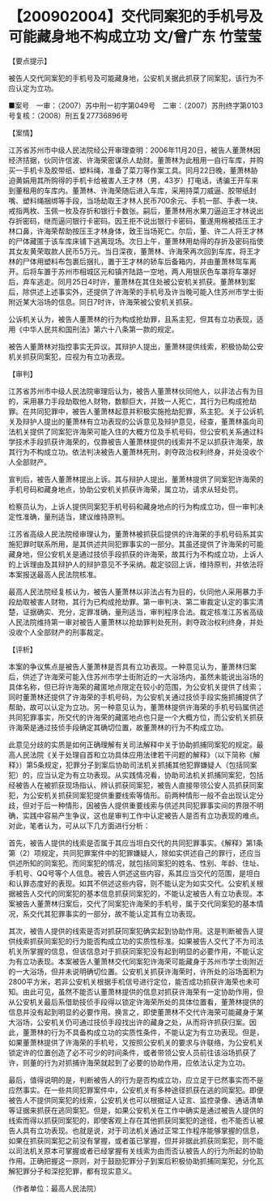 # 【200902004】交代同案犯的手机号及可能藏身地不构成立功 文/曾广东 竹莹莹

【要点提示】

被告人交代同案犯的手机号及可能藏身地，公安机关据此抓获了同案犯，该行为不应认定为立功。

■案号　一审：（2007）苏中刑一初字第049号　二审：（2007）苏刑终字第0103号复核：（2008）刑五复27736896号

【案情】

江苏省苏州市中级人民法院经公开审理查明：2006年11月20日，被告人董萧林因经济拮据，伙同许信波、许海荣密谋杀人劫财。董萧林为此租用一自行车库，并购买一手机卡及胶带纸、塑料绳，准备了菜刀等作案工具。同月22日晚，董萧林胁迫黄娟用其所购得的手机卡给被害人王才林（男，43岁）打电话，诱骗王开车来到董租用的车库内。董萧林、许海荣随后进入车库，采用持菜刀威逼、胶带纸封嘴、塑料绳捆绑等手段，当场劫取王才林人民币700余元、手机一部、手表一块、戒指两枚、玉佩一枚及存折和银行卡数张。嗣后，董萧林用水果刀逼迫王才林说出存折密码，继而逼问银行卡密码。因王拒不说出银行卡密码，董遂用棉被捂压王才林口鼻，许海荣帮助按压王才林身体，致王当场死亡。尔后，董、许二人将王才林的尸体藏匿于该车库床铺下逃离现场。次日上午，董萧林用劫得的存折及密码指使其女友黄荣取款人民币5万元。当日深夜，董萧林、许海荣再次回到车库，将王才林的尸体用塑料布包裹后捆扎，置于王才林的轿车后备箱内，并由董萧林驾车离开。后将车置于苏州市相城区元和镇齐陆路一空地，两人用银灰色车罩将车罩好后，弃车逃走。同月25日4时许，董萧林在其住处被公安机关抓获。董萧林到案后，除供述上述事实外，还提供了许海荣的手机号及许当晚可能入住苏州市学士街附近某大浴场的信息。同日7时许，许海荣被公安机关抓获。

公诉机关认为，被告人董萧林的行为构成抢劫罪，且系主犯，但其有立功表现，适用《中华人民共和国刑法》第六十八条第一款的规定。

被告人董萧林对指控事实无异议。其辩护人提出，董萧林提供线索，积极协助公安机关抓获同案犯，应视为有立功表现。

【审判】

江苏省苏州市中级人民法院审理后认为，被告人董萧林伙同他人，以非法占有为目的，采用暴力手段劫取他人财物，数额巨大，并致一人死亡，其行为已构成抢劫罪。在共同犯罪中，被告人董萧林起意并积极实施抢劫犯罪，系主犯。关于公诉机关及辩护人提出的董萧林有立功表现的公诉意见及辩护意见，经查，董萧林虽向司法机关提供了同案犯许海荣可能入住的大概方位及手机号码，但公安机关系通过科学技术手段抓获许海荣的，仅靠被告人董萧林提供的线索并不足以抓获许海荣，故其行为不构成立功。依法判决被告人董萧林死刑，剥夺政治权利终身，并处没收个人全部财产。

宣判后，被告人董萧林提出上诉。其与辩护人提出，董萧林提供了同案犯许海荣的手机号码和藏身地点，协助公安机关抓获许海荣，属立功，请求从轻处罚。

检察员认为，上诉人提供同案犯手机号码和藏身地点的行为构成立功，但一审判决定性准确，量刑适当，建议维持原判。

江苏省高级人民法院经审理认为，董萧林被抓获后提供的许海荣的手机号码系其实施犯罪时联系所用，是其供述共同犯罪事实的一部分。其虽还提供了许海荣的可能藏身地，但公安机关是通过技侦手段抓获的许海荣，故其行为不构成立功，上诉人的上诉理由及其辩护人的辩护意见不予采纳。裁定驳回上诉，维持原判，并依法将本案报送最高人民法院核准。

最高人民法院经复核认为，被告人董萧林以非法占有为目的，伙同他人采用暴力手段劫取被害人财物，其行为已构成抢劫罪。第一审判决、第二审裁定认定的事实清楚，证据确实、充分，定罪准确，量刑适当，审判程序合法。裁定核准江苏省高级人民法院维持第一审对被告人董萧林以抢劫罪判处死刑，剥夺政治权利终身，并处没收个人全部财产的刑事裁定。

【评析】

本案的争议焦点是被告人董萧林是否具有立功表现。一种意见认为，董萧林归案后，供述了许海荣可能入住苏州市学士街附近的一大浴场内，虽然未能说出浴场的具体名称，但已将许海荣的藏匿地点限定在较小的范围，为公安机关提供了线索；同时董萧林还提供了许海荣的手机号码，为公安机关通过技侦手段实施抓捕提供了帮助，故可以认定为立功。另一种意见认为，董萧林提供许海荣的手机号码属供述共同犯罪事实，所交代的许海荣的藏匿地点也只是一个大概方位，而公安机关抓获许海荣是通过技侦手段确定其确切位置，故董萧林的行为不构成立功。

此意见分歧的实质是如何正确理解有关司法解释中关于协助抓捕同案犯的规定。最高人民法院《关于处理自首和立功具体应用法律若干问题的解释》（以下简称《解释》）第5条规定，犯罪分子到案后协助司法机关抓捕其他犯罪嫌疑人（包括同案犯）的，应当认定为有立功表现。从实践情况看，协助司法机关抓捕同案犯，包括经被告人在被抓获现场指认、辨认抓获同案犯，被告人直接带领公安人员抓获同案犯，为公安机关抓获同案犯提供重要线索等情形。前两种情形一般不会出现认定分歧，但对于后一种情形，因被告人提供重要线索与供述共同犯罪事实间的界限不明确，实践中容易产生争议，这也是审判工作中认定被告人是否有立功表现的难点。对此，笔者认为，可从以下几方面进行分析：

首先，被告人提供的线索是否属于其应当坦白交代的共同犯罪事实。《解释》第1条第（2）项规定，共同犯罪案件中的犯罪嫌疑人，除如实供述自己的罪行，还应当供述所知的同案犯。而同案犯的情况，就包括同案犯的姓名、性别、年龄、住址、手机号、QQ号等个人信息。被告人供述这些内容，系其应当交代的范围，是坦白和认罪态度好的表现。如其不供述这些内容，则不能认定为如实交代。公安机关根据被告人交代的同案犯的基本信息抓获同案犯的，不能认定被告人有立功表现。本案被告人董萧林归案后，交代了同案犯许海荣的手机号，属于交代同案犯的基本情况，系交代其犯罪事实的一部分，故不能认定其有立功表现。

其次，被告人提供的线索是否对抓获同案犯确实起到协助作用。这是判断被告人提供线索抓获同案犯的行为能否构成立功的实质性标准。如果被告人交代了不为司法机关所掌握的信息，但该信息对于抓获同案犯没有起到明显的必要作用，不能认定为有立功表现。本案被告人董萧林交代同案犯许海荣可能藏身于苏州市学士街附近的一大浴场，但并未说明确切位置。公安机关抓获许海荣时，许所处的浴场面积为2800平方米，若非公安机关根据手机信号进行定位，能否成功抓获许海荣也未可知。由此可见，虽然不能否认董萧林提供的信息对抓获许海荣有一定协助作用，但从公安机关最后系借助技侦手段得以锁定许海荣所处的具体位置看，董萧林提供的信息并没有起到明显的必要作用。换言之，即使董萧林不交代许海荣可能藏身于某大浴场，公安机关仍可通过技侦手段找出许的藏身之处，从而将许抓获归案。因此，董萧林的行为不具备构成立功的实质性条件，不能认定为有立功表现。但是，如果董萧林提供了许海荣的手机号，又按照公安机关的要求与许联络，为公安机关锁定许的位置创造了必不可少的时间条件，或者带领公安人员前往该浴场抓获了许，则董的行为对抓捕许海荣就起到了必要的协助作用，应依法认定为立功。

最后，值得说明的是，判断被告人的行为是否构成立功，应立足于已然事实而不是应然事实。在一些共同犯罪案件中，公安机关有多种途径抓获在逃的同案犯。即便被告人不提供同案犯的线索，公安机关也可以根据证人证言、监控录像、通话清单等证据来抓获在逃同案犯。但是，如果公安机关在工作中确实是通过被告人提供的线索而得以抓获同案犯的，即使客观上存在其他抓获同案犯的途径，也不能否认被告人具有立功表现。也就是说，对于司法机关通过正常工作程序能够掌握的信息，如果在抓获同案犯之前没有掌握，或者虽已掌握，但并非据此抓获同案犯，则不能以司法机关原本可掌握或者已经掌握有关线索为由而否认被告人的行为所起的协助作用。正确把握这一原则，对于鼓励犯罪分子到案后积极协助抓捕同案犯，分化瓦解犯罪分子和深挖犯罪，都有现实意义。

（作者单位：最高人民法院）